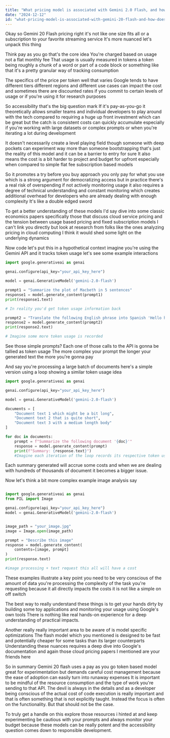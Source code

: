 ```yaml
---
title: "What pricing model is associated with Gemini 2.0 Flash, and how does it affect accessibility?"
date: "2024-12-12"
id: "what-pricing-model-is-associated-with-gemini-20-flash-and-how-does-it-affect-accessibility"
---
```


Okay so Gemini 20 Flash pricing right it's not like one size fits all or a subscription to your favorite streaming service It's more nuanced let's unpack this thing

Think pay as you go that's the core idea You're charged based on usage not a flat monthly fee That usage is usually measured in tokens a token being roughly a chunk of a word or part of a code block or something like that it's a pretty granular way of tracking consumption

The specifics of the price per token well that varies Google tends to have different tiers different regions and different use cases can impact the cost and sometimes there are discounted rates if you commit to certain levels of usage or if you're using it for research purposes

So accessibility that's the big question mark If it's pay-as-you-go it theoretically allows smaller teams and individual developers to play around with the tech compared to requiring a huge up front investment which can be great but the catch is consistent costs can quickly accumulate especially if you're working with large datasets or complex prompts or when you're iterating a lot during development

It doesn't necessarily create a level playing field though someone with deep pockets can experiment way more than someone bootstrapping that's just the reality of this model and it can be a barrier to entry for sure It also means the cost is a bit harder to project and budget for upfront especially when compared to simple flat fee subscription based models

So it promotes a try before you buy approach you only pay for what you use which is a strong argument for democratizing access but in practice there's a real risk of overspending if not actively monitoring usage it also requires a degree of technical understanding and constant monitoring which creates additional overhead for developers who are already dealing with enough complexity It's like a double edged sword

To get a better understanding of these models I'd say dive into some classic economics papers specifically those that discuss cloud service pricing and the tension between usage based pricing and fixed subscription models I can't link you directly but look at research from folks like the ones analyzing pricing in cloud computing I think it would shed some light on the underlying dynamics

Now code let's put this in a hypothetical context imagine you're using the Gemini API and it tracks token usage let's see some example interactions

```python
import google.generativeai as genai

genai.configure(api_key="your_api_key_here")

model = genai.GenerativeModel('gemini-2.0-flash')

prompt1 = "Summarize the plot of Macbeth in 5 sentences"
response1 = model.generate_content(prompt1)
print(response1.text)

# In reality you'd get token usage information back

prompt2 = "Translate the following English phrase into Spanish 'Hello how are you doing today'"
response2 = model.generate_content(prompt2)
print(response2.text)

# Imagine some more token usage is recorded

```

See those simple prompts? Each one of those calls to the API is gonna be tallied as token usage The more complex your prompt the longer your generated text the more you're gonna pay

And say you're processing a large batch of documents here's a simple version using a loop showing a similar token usage idea

```python
import google.generativeai as genai

genai.configure(api_key="your_api_key_here")

model = genai.GenerativeModel('gemini-2.0-flash')

documents = [
    "Document text 1 which might be a bit long",
    "Document text 2 that is quite short",
    "Document text 3 with a medium length body"
]

for doc in documents:
    prompt = f"Summarize the following document '{doc}'"
    response = model.generate_content(prompt)
    print(f"Summary: {response.text}")
    #Imagine each iteration of the loop records its respective token usage

```

Each summary generated will accrue some costs and when we are dealing with hundreds of thousands of document it becomes a bigger issue.

Now let's think a bit more complex example image analysis say

```python

import google.generativeai as genai
from PIL import Image

genai.configure(api_key="your_api_key_here")
model = genai.GenerativeModel('gemini-2.0-flash')


image_path = "your_image.jpg"
image = Image.open(image_path)

prompt = "Describe this image"
response = model.generate_content(
    contents=[image, prompt]
)
print(response.text)

#image processing + text request this all will have a cost

```

These examples illustrate a key point you need to be very conscious of the amount of data you're processing the complexity of the task you're requesting because it all directly impacts the costs it is not like a simple on off switch

The best way to really understand these things is to get your hands dirty by building some toy applications and monitoring your usage using Google's own tools There is nothing like real hands-on experience for a deep understanding of practical impacts.

Another really really important area to be aware of is model specific optimizations The flash model which you mentioned is designed to be fast and potentially cheaper for some tasks than its larger counterparts Understanding these nuances requires a deep dive into Google's documentation and again those cloud pricing papers I mentioned are your friends here

So in summary Gemini 20 flash uses a pay as you go token based model great for experimentation but demands careful cost management because the ease of adoption can easily turn into runaway expenses It is important to be mindful of the resource consumption and the type of work you're sending to that API. The devil is always in the details and as a developer being conscious of the actual cost of code execution is really important and that is often something that is not explicitly taught. Instead the focus is often on the functionality. But that should not be the case.

To truly get a handle on this explore those resources i hinted at and keep experimenting be cautious with your prompts and always monitor your budget because these models can be really potent and the accessibility question comes down to responsible development.

